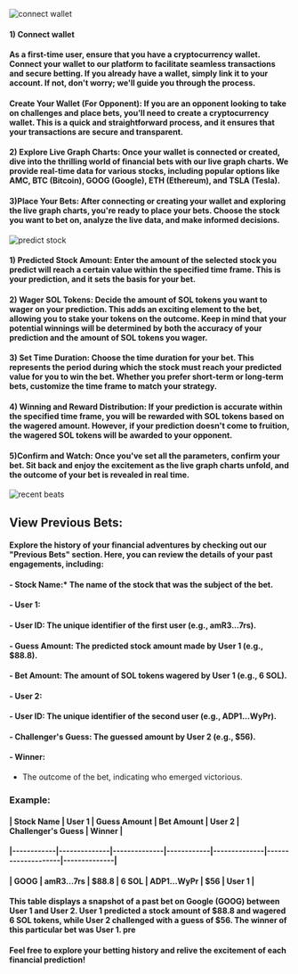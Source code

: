 ![connect wallet](https://github.com/hprasadsakhare/e-diary/assets/119033333/acfc9b24-53fa-4df8-8f74-c376abc76f64)
#### 1) Connect wallet
#### As a first-time user, ensure that you have a cryptocurrency wallet. Connect your wallet to our platform to facilitate seamless transactions and secure betting. If you already have a wallet, simply link it to your account. If not, don't worry; we'll guide you through the process.
#### Create Your Wallet (For Opponent): If you are an opponent looking to take on challenges and place bets, you'll need to create a cryptocurrency wallet. This is a quick and straightforward process, and it ensures that your transactions are secure and transparent.

#### 2) Explore Live Graph Charts: Once your wallet is connected or created, dive into the thrilling world of financial bets with our live graph charts. We provide real-time data for various stocks, including popular options like AMC, BTC (Bitcoin), GOOG (Google), ETH (Ethereum), and TSLA (Tesla).

#### 3)Place Your Bets: After connecting or creating your wallet and exploring the live graph charts, you're ready to place your bets. Choose the stock you want to bet on, analyze the live data, and make informed decisions.

![predict stock](https://github.com/hprasadsakhare/e-diary/assets/119033333/1aa4fdf7-2b73-447e-aa6a-a8bc0bca7a5b)
#### 1) Predicted Stock Amount: Enter the amount of the selected stock you predict will reach a certain value within the specified time frame. This is your prediction, and it sets the basis for your bet.

#### 2) Wager SOL Tokens: Decide the amount of SOL tokens you want to wager on your prediction. This adds an exciting element to the bet, allowing you to stake your tokens on the outcome. Keep in mind that your potential winnings will be determined by both the accuracy of your prediction and the amount of SOL tokens you wager.

#### 3) Set Time Duration: Choose the time duration for your bet. This represents the period during which the stock must reach your predicted value for you to win the bet. Whether you prefer short-term or long-term bets, customize the time frame to match your strategy.

#### 4) Winning and Reward Distribution: If your prediction is accurate within the specified time frame, you will be rewarded with SOL tokens based on the wagered amount. However, if your prediction doesn't come to fruition, the wagered SOL tokens will be awarded to your opponent.

#### 5)Confirm and Watch: Once you've set all the parameters, confirm your bet. Sit back and enjoy the excitement as the live graph charts unfold, and the outcome of your bet is revealed in real time.

![recent beats](https://github.com/hprasadsakhare/e-diary/assets/119033333/c7b84aa2-4b11-46f5-90c9-051eedf1da8c)
## View Previous Bets:
#### Explore the history of your financial adventures by checking out our "Previous Bets" section. Here, you can review the details of your past engagements, including:

#### - Stock Name:* The name of the stock that was the subject of the bet.
  
#### - User 1:
####  - User ID: The unique identifier of the first user (e.g., amR3...7rs).
####   - Guess Amount: The predicted stock amount made by User 1 (e.g., $88.8).
####   - Bet Amount: The amount of SOL tokens wagered by User 1 (e.g., 6 SOL).

#### - User 2:
 ####  - User ID: The unique identifier of the second user (e.g., ADP1...WyPr).
 ####  - Challenger's Guess: The guessed amount by User 2 (e.g., $56).

#### - Winner:
  - The outcome of the bet, indicating who emerged victorious.

### Example:

#### | Stock Name | User 1       | Guess Amount | Bet Amount | User 2       | Challenger's Guess | Winner       |
#### |------------|--------------|--------------|------------|--------------|--------------------|--------------|
#### | GOOG       | amR3...7rs   | $88.8        | 6 SOL      | ADP1...WyPr  | $56                | User 1       |

#### This table displays a snapshot of a past bet on Google (GOOG) between User 1 and User 2. User 1 predicted a stock amount of $88.8 and wagered 6 SOL tokens, while User 2 challenged with a guess of $56. The winner of this particular bet was User 1. pre

#### Feel free to explore your betting history and relive the excitement of each financial prediction!
